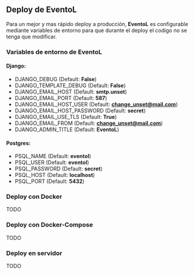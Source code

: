 ## Deploy de EventoL

Para un mejor y mas rápido deploy a producción, **EventoL** es configurable mediante variables de entorno para que durante el deploy el codigo no se tenga que modificar.

### Variables de entorno de **EventoL**

#### Django:

- DJANGO_DEBUG (Default: **False**)
- DJANGO_TEMPLATE_DEBUG (Default: **False**)
- DJANGO_EMAIL_HOST (Default: **smtp.unset**)
- DJANGO_EMAIL_PORT (Default: **587**)
- DJANGO_EMAIL_HOST_USER (Default: **change_unset@mail.com**)
- DJANGO_EMAIL_HOST_PASSWORD (Default: **secret**)
- DJANGO_EMAIL_USE_TLS (Default: **True**)
- DJANGO_EMAIL_FROM (Default: **change_unset@mail.com**)
- DJANGO_ADMIN_TITLE (Default: **EventoL**)

#### Postgres:
- PSQL_NAME (Default: **eventol**)
- PSQL_USER (Default: **eventol**)
- PSQL_PASSWORD (Default: **secret**)
- PSQL_HOST (Default: **localhost**)
- PSQL_PORT (Default: **5432**)

### Deploy con Docker
TODO

### Deploy con Docker-Compose
TODO

### Deploy en servidor
TODO
